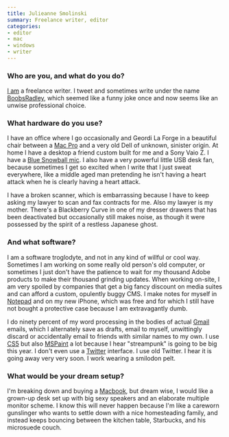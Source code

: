 ```yaml
---
title: Julieanne Smolinski
summary: Freelance writer, editor
categories:
- editor
- mac
- windows
- writer
---
```


### Who are you, and what do you do?

[I am](http://www.julieannesmolinski.com/ "Julieanne's website.") a freelance writer. I tweet and sometimes write under the name [BoobsRadley](http://twitter.com/#!/boobsradley "Julieanne's Twitter account."), which seemed like a funny joke once and now seems like an unwise professional choice.

### What hardware do you use?

I have an office where I go occasionally and Geordi La Forge in a beautiful chair between a [Mac Pro][mac-pro] and a very old Dell of unknown, sinister origin. At home I have a desktop a friend custom built for me and a Sony Vaio Z. I have a [Blue Snowball mic][snowball]. I also have a very powerful little USB desk fan, because sometimes I get so excited when I write that I just sweat everywhere, like a middle aged man pretending he isn't having a heart attack when he is clearly having a heart attack.

I have a broken scanner, which is embarrassing because I have to keep asking my lawyer to scan and fax contracts for me. Also my lawyer is my mother. There's a Blackberry Curve in one of my dresser drawers that has been deactivated but occasionally still makes noise, as though it were possessed by the spirit of a restless Japanese ghost.

### And what software?

I am a software troglodyte, and not in any kind of willful or cool way. Sometimes I am working on some really old person's old computer, or sometimes I just don't have the patience to wait for my thousand Adobe products to make their thousand grinding updates. When working on-site, I am very spoiled by companies that get a big fancy discount on media suites and can afford a custom, opulently buggy CMS. I make notes for myself in [Notepad][] and on my new iPhone, which was free and for which I still have not bought a protective case because I am extravagantly dumb.

I do ninety percent of my word processing in the bodies of actual [Gmail][] emails, which I alternately save as drafts, email to myself, unwittingly discard or accidentally email to friends with similar names to my own. I use [CS5][creative-suite] but also [MSPaint][paint] a lot because I hear "streampunk" is going to be big this year. I don't even use a [Twitter][] interface. I use old Twitter. I hear it is going away very very soon. I work wearing a smilodon pelt.

### What would be your dream setup?

I'm breaking down and buying a [Macbook][], but dream wise, I would like a grown-up desk set up with big sexy speakers and an elaborate multiple monitor scheme. I know this will never happen because I'm like a careworn gunslinger who wants to settle down with a nice homesteading family, and instead keeps bouncing between the kitchen table, Starbucks, and his microsuede couch.

[creative-suite]: https://www.adobe.com/creativecloud.html "A collection of design tools."
[gmail]: https://mail.google.com/mail/ "Web-based email."
[mac-pro]: https://www.apple.com/mac-pro/ "The Intel-based Mac tower computer."
[macbook]: https://en.wikipedia.org/wiki/MacBook "A laptop."
[notepad]: https://en.wikipedia.org/wiki/Notepad_(software) "A simple text editor included with Windows."
[paint]: https://en.wikipedia.org/wiki/Paint_(software) "An image editor included with Windows."
[snowball]: http://bluemic.com/snowball/ "A USB microphone."
[twitter]: https://twitter.com/ "An online micro-blogging platform."
